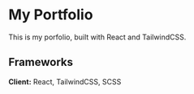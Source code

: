 # My Portfolio

This is my porfolio, built with React and TailwindCSS. 

## Frameworks

**Client:** React, TailwindCSS, SCSS

